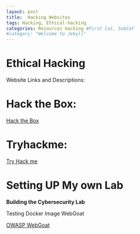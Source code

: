 ```yaml
---
layout: post
title:  Hacking Websites
tags: Hacking, Ethical-hacking
categories: Resources Hacking #First Cat, SubCat
#category: "Welcome to Jekyll"
---
```

# Ethical Hacking

Website Links and Descriptions:

# Hack the Box:

[Hack the Box](https://www.hackthebox.com//)

# Tryhackme:

[Try Hack me](https://tryhackme.com/)

# Setting UP My own Lab

**Building the Cybersecurity Lab**

Testing Docker Image WebGoat

[OWASP WebGoat](https://owasp.org/www-project-webgoat/)


